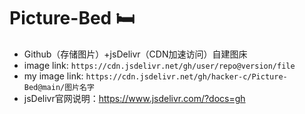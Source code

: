 # Picture-Bed :bed:

- Github（存储图片）+jsDelivr（CDN加速访问）自建图床
- image link: `https://cdn.jsdelivr.net/gh/user/repo@version/file`
- my image link: `https://cdn.jsdelivr.net/gh/hacker-c/Picture-Bed@main/图片名字`
- jsDelivr官网说明：https://www.jsdelivr.com/?docs=gh
